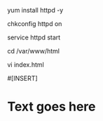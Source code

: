 yum install httpd -y

chkconfig httpd on

service httpd start

cd /var/www/html

vi index.html

#[INSERT]

<html><h1> Text goes here </h1></html>
